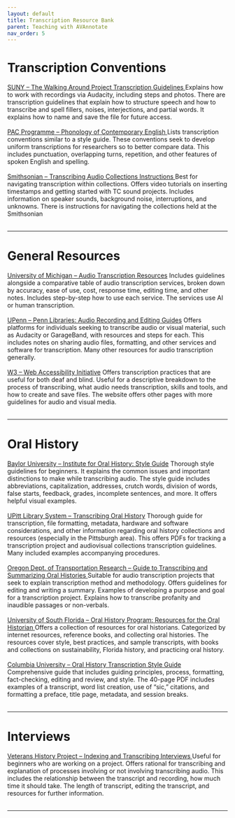 ```yaml
---
layout: default
title: Transcription Resource Bank
parent: Teaching with AVAnnotate
nav_order: 5
---
```


# Transcription Conventions
[SUNY – The Walking Around Project Transcription Guidelines
](http://www.psychology.sunysb.edu/sbrennan-/wacpublic/Transcription%20Guidelines.pdf)Explains how to work with recordings via Audacity, including steps and photos. There are transcription guidelines that explain how to structure speech and how to transcribe and spell fillers, noises, interjections, and partial words. It explains how to name and save the file for future access.
<br><br>
[PAC Programme – Phonology of Contemporary English
](https://www.pacprogramme.net/Transcription-conventions)Lists transcription conventions similar to a style guide. These conventions seek to develop uniform transcriptions for researchers so to better compare data. This includes punctuation, overlapping turns, repetition, and other features of spoken English and spelling.
<br><br>
[Smithsonian – Transcribing Audio Collections Instructions
](https://transcription.si.edu/audioinstructions)Best for navigating transcription within collections. Offers video tutorials on inserting timestamps and getting started with TC sound projects. Includes information on speaker sounds, background noise, interruptions, and unknowns. There is instructions for navigating the collections held at the Smithsonian
<br><br>

---

# General Resources
[University of Michigan – Audio Transcription Resources](https://guides.lib.umich.edu/c.php?g=839924&p=6982326)
Includes guidelines alongside a comparative table of audio transcription services, broken down by accuracy, ease of use, cost, response time, editing time, and other notes. Includes step-by-step how to use each service. The services use AI or human transcription.
<br><br>
[UPenn – Penn Libraries: Audio Recording and Editing Guides](https://guides.library.upenn.edu/audio/overview)
Offers platforms for individuals seeking to transcribe audio or visual material, such as Audacity or GarageBand, with resources and steps for each. This includes notes on sharing audio files, formatting, and other services and software for transcription. Many other resources for audio transcription generally.
<br><br>
[W3 – Web Accessibility Initiative](https://www.w3.org/WAI/media/av/transcripts/)
Offers transcription practices that are useful for both deaf and blind. Useful for a descriptive breakdown to the process of transcribing, what audio needs transcription, skills and tools, and how to create and save files. The website offers other pages with more guidelines for audio and visual media.
<br><br>

---

# Oral History
[Baylor University – Institute for Oral History: Style Guide](https://library.web.baylor.edu/oralhistory)
Thorough style guidelines for beginners. It explains the common issues and important distinctions to make while transcribing audio. The style guide includes abbreviations, capitalization, addresses, crutch words, division of words, false starts, feedback, grades, incomplete sentences, and more. It offers helpful visual examples.
<br><br>
[UPitt Library System – Transcribing Oral History](https://pitt.libguides.com/oralhistorytoolkit/transcribing)
Thorough guide for transcription, file formatting, metadata, hardware and software considerations, and other information regarding oral history collections and resources (especially in the Pittsburgh area). This offers PDFs for tracking a transcription project and audiovisual collections transcription guidelines. Many included examples accompanying procedures.
<br><br>
[Oregon Dept. of Transportation Research – Guide to Transcribing and Summarizing Oral Histories
](https://www.oregon.gov/odot/Programs/ResearchDocuments/guide_to_transcribing_and_summarizing_oral_histories.pdf)Suitable for audio transcription projects that seek to explain transcription method and methodology. Offers guidelines for editing and writing a summary. Examples of developing a purpose and goal for a transcription project. Explains how to transcribe profanity and inaudible passages or non-verbals.
<br><br>
[University of South Florida – Oral History Program: Resources for the Oral Historian
](https://guides.lib.usf.edu/c.php?g=5770&p=25631)Offers a collection of resources for oral historians. Categorized by internet resources, reference books, and collecting oral histories. The resources cover style, best practices, and sample transcripts, with books and collections on sustainability, Florida history, and practicing oral history.
<br><br>
[Columbia University – Oral History Transcription Style Guide
](https://static1.squarespace.com/static/575a10ba27d4bd5d7300a207/t/621cf621281bcd63d23a3dde/1646065186028/CCOHR+Transcript+Style+Guide+2022.pdfhttps:/static1.squarespace.com/static/575a10ba27d4bd5d7300a207/t/621cf621281bcd63d23a3dde/1646065186028/CCOHR+Transcript+Style+Guide+2022.pdf)Comprehensive guide that includes guiding principles, process, formatting, fact-checking, editing and review, and style. The 40-page PDF includes examples of a transcript, word list creation, use of “sic,” citations, and formatting a preface, title page, metadata, and session breaks.
<br><br>

---

# Interviews
[Veterans History Project – Indexing and Transcribing Interviews
](https://www.loc.gov/programs/veterans-history-project/how-to-participate/transcribing-interviews/)Useful for beginners who are working on a project. Offers rational for transcribing and explanation of processes involving or not involving transcribing audio. This includes the relationship between the transcript and recording, how much time it should take. The length of transcript, editing the transcript, and resources for further information.
<br><br>

---



